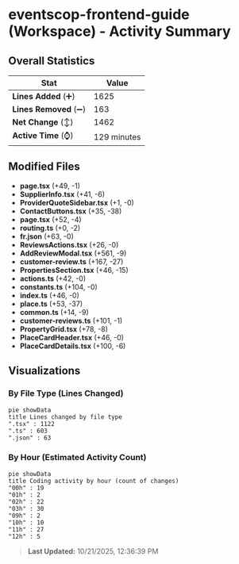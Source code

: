 # eventscop-frontend-guide (Workspace) - Activity Summary 

## Overall Statistics

| Stat                   | Value                                                             |
| ---------------------- | ----------------------------------------------------------------- |
| **Lines Added** (➕)   | 1625                                          |
| **Lines Removed** (➖) | 163                                        |
| **Net Change** (↕)    | 1462                |
| **Active Time** (⌚)   | 129 minutes |


## Modified Files
- **page.tsx** (+49, -1)
- **SupplierInfo.tsx** (+41, -6)
- **ProviderQuoteSidebar.tsx** (+1, -0)
- **ContactButtons.tsx** (+35, -38)
- **page.tsx** (+52, -4)
- **routing.ts** (+0, -2)
- **fr.json** (+63, -0)
- **ReviewsActions.tsx** (+26, -0)
- **AddReviewModal.tsx** (+561, -9)
- **customer-review.ts** (+167, -27)
- **PropertiesSection.tsx** (+46, -15)
- **actions.ts** (+42, -0)
- **constants.ts** (+104, -0)
- **index.ts** (+46, -0)
- **place.ts** (+53, -37)
- **common.ts** (+14, -9)
- **customer-reviews.ts** (+101, -1)
- **PropertyGrid.tsx** (+78, -8)
- **PlaceCardHeader.tsx** (+46, -0)
- **PlaceCardDetails.tsx** (+100, -6)

## Visualizations

### By File Type (Lines Changed)

```mermaid
pie showData
title Lines changed by file type
".tsx" : 1122
".ts" : 603
".json" : 63
```

### By Hour (Estimated Activity Count)

```mermaid
pie showData
title Coding activity by hour (count of changes)
"00h" : 19
"01h" : 2
"02h" : 22
"03h" : 30
"09h" : 2
"10h" : 10
"11h" : 27
"12h" : 5
```


> **Last Updated:** 10/21/2025, 12:36:39 PM